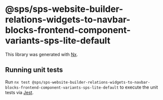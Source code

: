 # @sps/sps-website-builder-relations-widgets-to-navbar-blocks-frontend-component-variants-sps-lite-default

This library was generated with [Nx](https://nx.dev).

## Running unit tests

Run `nx test @sps/sps-website-builder-relations-widgets-to-navbar-blocks-frontend-component-variants-sps-lite-default` to execute the unit tests via [Jest](https://jestjs.io).
